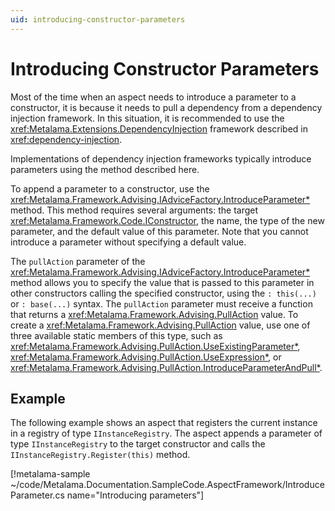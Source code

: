 ```yaml
---
uid: introducing-constructor-parameters
---
```


# Introducing Constructor Parameters

Most of the time when an aspect needs to introduce a parameter to a constructor, it is because it needs to pull a dependency from a dependency injection framework. In this situation, it is recommended to use the <xref:Metalama.Extensions.DependencyInjection> framework described in <xref:dependency-injection>.

Implementations of dependency injection frameworks typically introduce parameters using the method described here.

To append a parameter to a constructor, use the <xref:Metalama.Framework.Advising.IAdviceFactory.IntroduceParameter*> method. This method requires several arguments: the target <xref:Metalama.Framework.Code.IConstructor>, the name, the type of the new parameter, and the default value of this parameter. Note that you cannot introduce a parameter without specifying a default value.

The `pullAction` parameter of the <xref:Metalama.Framework.Advising.IAdviceFactory.IntroduceParameter*> method allows you to specify the value that is passed to this parameter in other constructors calling the specified constructor, using the `: this(...)` or `: base(...)` syntax. The `pullAction` parameter must receive a function that returns a <xref:Metalama.Framework.Advising.PullAction> value. To create a <xref:Metalama.Framework.Advising.PullAction> value, use one of three available static members of this type, such as <xref:Metalama.Framework.Advising.PullAction.UseExistingParameter*>, <xref:Metalama.Framework.Advising.PullAction.UseExpression*>, or <xref:Metalama.Framework.Advising.PullAction.IntroduceParameterAndPull*>.

## Example

The following example shows an aspect that registers the current instance in a registry of type `IInstanceRegistry`. The aspect appends a parameter of type `IInstanceRegistry` to the target constructor and calls the `IInstanceRegistry.Register(this)` method.

[!metalama-sample ~/code/Metalama.Documentation.SampleCode.AspectFramework/IntroduceParameter.cs name="Introducing parameters"]
